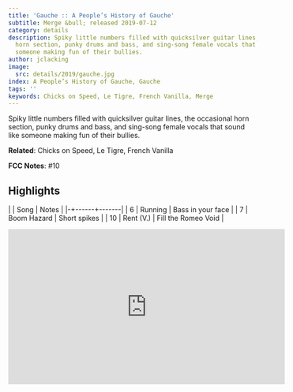 ```yaml
---
title: 'Gauche :: A People’s History of Gauche'
subtitle: Merge &bull; released 2019-07-12
category: details
description: Spiky little numbers filled with quicksilver guitar lines, the occasional
  horn section, punky drums and bass, and sing-song female vocals that sound like
  someone making fun of their bullies.
author: jclacking
image:
  src: details/2019/gauche.jpg
index: A People’s History of Gauche, Gauche
tags: ''
keywords: Chicks on Speed, Le Tigre, French Vanilla, Merge
---
```

Spiky little numbers filled with quicksilver guitar lines, the occasional horn section, punky drums and bass, and sing-song female vocals that sound like someone making fun of their bullies.<!--more-->

**Related**: Chicks on Speed, Le Tigre, French Vanilla

**FCC Notes**: #10

## Highlights

| | Song | Notes |
|-+------+-------|
| 6 | Running | Bass in your face |
| 7 | Boom Hazard | Short spikes |
| 10 | Rent (V.) | Fill the Romeo Void |

<div class="tlo-detail-video"><iframe width="560" height="315" src="https://www.youtube.com/embed/SWB_xZW6fMo" frameborder="0" allow="autoplay; encrypted-media" allowfullscreen></iframe></div>

